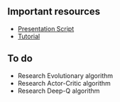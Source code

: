 ## Important resources
- [Presentation Script](https://docs.google.com/document/d/1sqTvE1Lq-yBWB6-nRQBRZ70fNXxkcKRibtplm63V4QU/edit?usp=sharing)
- [Tutorial](https://docs.google.com/document/d/1yosak0HTgG_Wnw_CjmCCWruMQ4XV8sInGOY0WdKSjHo/edit?tab=t.0#heading=h.c0tdmvehdvhm)
## To do
- Research Evolutionary algorithm
- Research Actor-Critic algorithm
- Research Deep-Q algorithm
